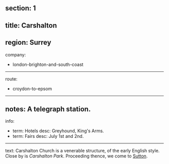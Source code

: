section: 1
----
title: Carshalton
----
region: Surrey
----
company:
- london-brighton-and-south-coast
----
route:
- croydon-to-epsom
----
notes: A telegraph station.
----
info:
- term: Hotels
  desc: Greyhound, King's Arms.
- term: Fairs
  desc: July 1st and 2nd.
----
text: Carshalton Church is a venerable structure, of the early English style. Close by is *Carshalton Park*. Proceeding thence, we come to [Sutton](/stations/sutton).
